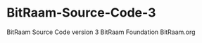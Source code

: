 BitRaam-Source-Code-3
=====================

BitRaam Source Code version 3
BitRaam Foundation
BitRaam.org
